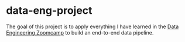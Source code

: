 
<!-- README.md is generated from README.Rmd. Please edit that file -->

# data-eng-project

<!-- badges: start -->
<!-- badges: end -->

The goal of this project is to apply everything I have learned in the
[Data Engineering
Zoomcamp](https://github.com/DataTalksClub/data-engineering-zoomcamp) to
build an end-to-end data pipeline.
